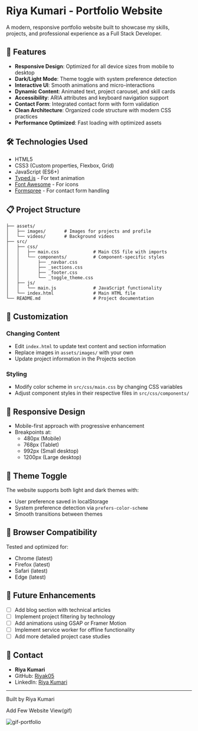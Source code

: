 # Riya Kumari - Portfolio Website

A modern, responsive portfolio website built to showcase my skills, projects, and professional experience as a Full Stack Developer.

## 🌟 Features

- **Responsive Design**: Optimized for all device sizes from mobile to desktop
- **Dark/Light Mode**: Theme toggle with system preference detection
- **Interactive UI**: Smooth animations and micro-interactions
- **Dynamic Content**: Animated text, project carousel, and skill cards
- **Accessibility**: ARIA attributes and keyboard navigation support
- **Contact Form**: Integrated contact form with form validation
- **Clean Architecture**: Organized code structure with modern CSS practices
- **Performance Optimized**: Fast loading with optimized assets

## 🛠️ Technologies Used

- HTML5
- CSS3 (Custom properties, Flexbox, Grid)
- JavaScript (ES6+)
- [Typed.js](https://github.com/mattboldt/typed.js/) - For text animation
- [Font Awesome](https://fontawesome.com/) - For icons
- [Formspree](https://formspree.io/) - For contact form handling

## 📋 Project Structure

```
├── assets/
│   ├── images/       # Images for projects and profile
│   └── videos/       # Background videos
├── src/
│   ├── css/
│   │   ├── main.css             # Main CSS file with imports
│   │   └── components/          # Component-specific styles
│   │       ├── _navbar.css
│   │       ├── _sections.css
│   │       ├── _footer.css
│   │       └── _toggle_theme.css
│   ├── js/
│   │   └── main.js              # JavaScript functionality
│   └── index.html               # Main HTML file
└── README.md                    # Project documentation
```

## 🔧 Customization

### Changing Content

- Edit `index.html` to update text content and section information
- Replace images in `assets/images/` with your own
- Update project information in the Projects section

### Styling

- Modify color scheme in `src/css/main.css` by changing CSS variables
- Adjust component styles in their respective files in `src/css/components/`

## 📱 Responsive Design

- Mobile-first approach with progressive enhancement
- Breakpoints at:
  - 480px (Mobile)
  - 768px (Tablet)
  - 992px (Small desktop)
  - 1200px (Large desktop)

## 🌙 Theme Toggle

The website supports both light and dark themes with:

- User preference saved in localStorage
- System preference detection via `prefers-color-scheme`
- Smooth transitions between themes

## 🔄 Browser Compatibility

Tested and optimized for:

- Chrome (latest)
- Firefox (latest)
- Safari (latest)
- Edge (latest)

## 🎯 Future Enhancements

- [ ] Add blog section with technical articles
- [ ] Implement project filtering by technology
- [ ] Add animations using GSAP or Framer Motion
- [ ] Implement service worker for offline functionality
- [ ] Add more detailed project case studies

## 👤 Contact

- **Riya Kumari**
- GitHub: [Riyak05](https://github.com/Riyak05)
- LinkedIn: [Riya Kumari](https://www.linkedin.com/in/riya-kumari-2412a6288/)

---

Built by Riya Kumari

Add Few Website View(gif)

![gif-portfolio](https://github.com/user-attachments/assets/bbc3f902-cd80-4fb1-88db-4f3c4b6e28e4)

